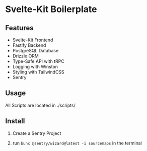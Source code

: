 # Svelte-Kit Boilerplate

## Features

-  Svelte-Kit Frontend
-  Fastify Backend
-  PostgreSQL Database
-  Drizzle ORM
-  Type-Safe API with tRPC
-  Logging with Winston
-  Styling with TailwindCSS
-  Sentry

## Usage

All Scripts are located in ./scripts/

## Install

1. Create a Sentry Project

2. run `bunx @sentry/wizard@latest -i sourcemaps` in the terminal
